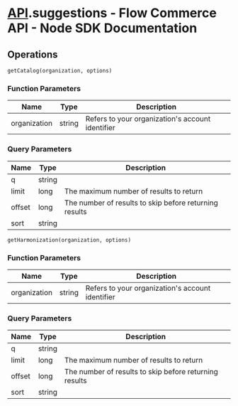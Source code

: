 # [API](README.md).suggestions - Flow Commerce API - Node SDK Documentation

## Operations

`getCatalog(organization, options)`

### Function Parameters

| Name  | Type | Description |
| ---- | ---- | ---- |
| organization | string | Refers to your organization&#x27;s account identifier |

### Query Parameters

| Name  | Type | Description |
| ---- | ---- | ---- |
| q | string |  |
| limit | long | The maximum number of results to return |
| offset | long | The number of results to skip before returning results |
| sort | string |  |

`getHarmonization(organization, options)`

### Function Parameters

| Name  | Type | Description |
| ---- | ---- | ---- |
| organization | string | Refers to your organization&#x27;s account identifier |

### Query Parameters

| Name  | Type | Description |
| ---- | ---- | ---- |
| q | string |  |
| limit | long | The maximum number of results to return |
| offset | long | The number of results to skip before returning results |
| sort | string |  |

